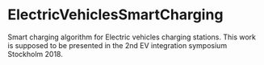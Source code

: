 # ElectricVehiclesSmartCharging
Smart charging algorithm for Electric vehicles charging stations. This work is supposed to be presented in the 2nd EV integration symposium Stockholm 2018.
